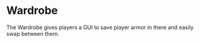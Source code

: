 # Wardrobe
The Wardrobe gives players a GUI to save player armor in there and easily swap between them.
